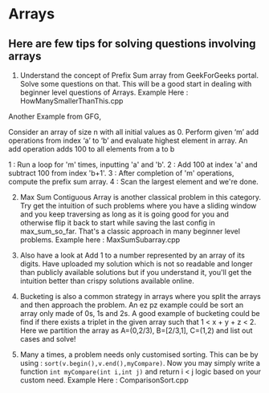 #   Arrays

## Here are few tips for solving questions involving arrays

 1.  Understand the concept of Prefix Sum array from GeekForGeeks portal. Solve some questions on that. This will be a good start in dealing with beginner level questions of Arrays. Example Here : HowManySmallerThanThis.cpp

Another Example from GFG, 

Consider an array of size n with all initial values as 0. Perform given ‘m’ add operations from index ‘a’ to ‘b’ and evaluate highest element in array. An add operation adds 100 to all elements from a to b

1 : Run a loop for 'm' times, inputting 'a' and 'b'.
2 : Add 100 at index 'a' and subtract 100 from index 'b+1'.
3 : After completion of 'm' operations, compute the prefix sum array.
4 : Scan the largest element and we're done.

 2. Max Sum Contiguous Array is another classical problem in this category. Try get the intuition of such problems where you have a sliding window and you keep traversing as long as it is going good for you and otherwise flip it back to start while saving the last config in max_sum_so_far. That's a classic approach in many beginner level problems. Example here : MaxSumSubarray.cpp

 3. Also have a look at Add 1 to a number represented by an array of its digits. Have uploaded my solution which is not so readable and longer than publicly available solutions but if you understand it, you'll get the intuition better than crispy solutions available online.

 4. Bucketing is also a common strategy in arrays where you split the arrays and then approach the problem. An ez pz example could be sort an array only made of 0s, 1s and 2s. A good example of bucketing could be find if there exists a triplet in the given array such that 1 < x + y + z < 2. Here we partition the array as A=(0,2/3), B=[2/3,1], C=(1,2) and list out cases and solve!

 5. Many a times, a problem needs only customised sorting. This can be by using : `sort(v.begin(),v.end(),myCompare)`. Now you may simply write a function `int myCompare(int i,int j)` and return i < j logic based on your custom need. Example Here : ComparisonSort.cpp

